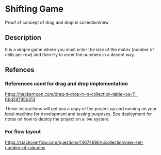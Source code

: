 # Shifting Game

Proof of concept of drag and drop in collectionView

## Description

It is a simple game where you must enter the size of the matrix (number of cells per row) and then try to order the numbers in a decent way.

## Refences

### References used for drag and drop implementation

https://hackernoon.com/drag-it-drop-it-in-collection-table-ios-11-6bd28795b313

These instructions will get you a copy of the project up and running on your local machine for development and testing purposes. See deployment for notes on how to deploy the project on a live system.

### For flow layout

https://stackoverflow.com/questions/14674986/uicollectionview-set-number-of-columns


